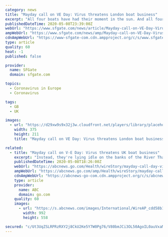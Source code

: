 ```yaml
---
category: news
title: "Mayday call on VE Day: Virus threatens London boat business"
excerpt: "All four boats have had their moment in the sun. And all four were meant to have another on Friday as Britain celebrated the 75th anniversary of Victory in Europe Day. Instead, they're lying idle on the banks of the River Thames in southwest London,"
publishedDateTime: 2020-05-08T23:39:00Z
webUrl: "https://www.sfgate.com/news/article/Mayday-call-on-VE-Day-Virus-threatens-London-15256778.php"
ampWebUrl: "https://www.sfgate.com/news/amp/Mayday-call-on-VE-Day-Virus-threatens-London-15256778.php"
cdnAmpWebUrl: "https://www-sfgate-com.cdn.ampproject.org/c/s/www.sfgate.com/news/amp/Mayday-call-on-VE-Day-Virus-threatens-London-15256778.php"
type: article
quality: 60
heat: -1
published: false

provider:
  name: SFGate
  domain: sfgate.com

topics:
  - Coronavirus in Europe
  - Coronavirus

tags:
  - GB
  - UK

images:
  - url: "https://d29xw9s9x32j3w.cloudfront.net/players/library/placeholder.png"
    width: 375
    height: 211
    title: "Mayday call on VE Day: Virus threatens London boat business"

related:
  - title: "Mayday call on V-E Day: Virus threatens UK boat business"
    excerpt: "Instead, they're lying idle on the banks of the River Thames in southwest London, as the festivities surrounding V-E Day have been all but canceled as a result of the coronavirus pandemic. For brothers Danny and John Collier,"
    publishedDateTime: 2020-05-08T18:26:00Z
    webUrl: "https://abcnews.go.com/Health/wireStory/mayday-call-day-virus-threatens-uk-boat-business-70583498"
    ampWebUrl: "https://abcnews.go.com/amp/Health/wireStory/mayday-call-day-virus-threatens-uk-boat-business-70583498"
    cdnAmpWebUrl: "https://abcnews-go-com.cdn.ampproject.org/c/s/abcnews.go.com/amp/Health/wireStory/mayday-call-day-virus-threatens-uk-boat-business-70583498"
    type: article
    provider:
      name: ABC
      domain: go.com
    quality: 60
    images:
      - url: "https://s.abcnews.com/images/International/WireAP_cdd58b1b56174e9a839c1807223a756a_16x9_992.jpg"
        width: 992
        height: 558

secured: "c/Ut3UqZSLRPRzRXY2j8CkU2Ke5Y7W0Pg76/V80bmJCi3OL50AgoIL0auVxaMPkwFSVX8QT7o8SshocVvLz3aGCijQF1Dz8VIgaRaz1ZNQif3E394WTngwxMT3wfC/WnSHIv9W/mq+KP3k4rj5k81reh41CqcQDGXeDvNbv03OMTsarDxJnhCUirLd7OV/OBjHKFzVIVMKNskGVWUqsVAVCxeu94FvIJqoJdBfRAcddNL98sXMM7TyUdIby0/fOwg3yHvcv7ZAnnQF7EG7kQCBSTiPeqUePpPyn3pWUrhryfSQrk4abtjQbpCrfoUWPY;9m6yDYNET7C/x23xB+HYTQ=="
---
```


